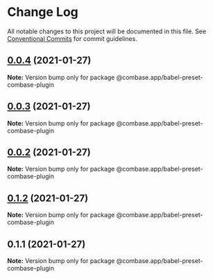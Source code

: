 # Change Log

All notable changes to this project will be documented in this file.
See [Conventional Commits](https://conventionalcommits.org) for commit guidelines.

## [0.0.4](https://github.com/GetStream/combase-plugins/compare/@combase.app/babel-preset-combase-plugin@0.0.3...@combase.app/babel-preset-combase-plugin@0.0.4) (2021-01-27)

**Note:** Version bump only for package @combase.app/babel-preset-combase-plugin





## [0.0.3](https://github.com/GetStream/combase-plugins/compare/@combase.app/babel-preset-combase-plugin@0.0.2...@combase.app/babel-preset-combase-plugin@0.0.3) (2021-01-27)

**Note:** Version bump only for package @combase.app/babel-preset-combase-plugin





## [0.0.2](https://github.com/GetStream/combase-plugins/compare/@combase.app/babel-preset-combase-plugin@0.1.2...@combase.app/babel-preset-combase-plugin@0.0.2) (2021-01-27)

**Note:** Version bump only for package @combase.app/babel-preset-combase-plugin





## [0.1.2](https://github.com/GetStream/combase-plugins/compare/@combase.app/babel-preset-combase-plugin@0.1.1...@combase.app/babel-preset-combase-plugin@0.1.2) (2021-01-27)

**Note:** Version bump only for package @combase.app/babel-preset-combase-plugin





## 0.1.1 (2021-01-27)

**Note:** Version bump only for package @combase.app/babel-preset-combase-plugin
